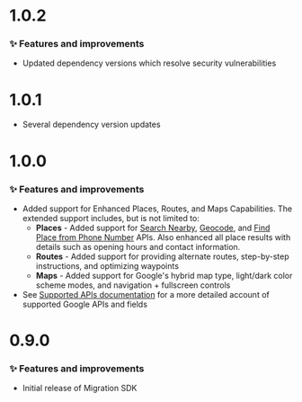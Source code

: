 # 1.0.2

### ✨ Features and improvements

- Updated dependency versions which resolve security vulnerabilities

# 1.0.1

- Several dependency version updates

# 1.0.0

### ✨ Features and improvements

- Added support for Enhanced Places, Routes, and Maps Capabilities. The extended support includes, but is not limited to:
  - **Places** - Added support for [Search Nearby](https://developers.google.com/maps/documentation/javascript/reference/place#Place.searchNearby), [Geocode](https://developers.google.com/maps/documentation/javascript/reference/geocoder#Geocoder.geocode), and [Find Place from Phone Number](https://developers.google.com/maps/documentation/javascript/reference/places-service#PlacesService.findPlaceFromPhoneNumber) APIs. Also enhanced all place results with details such as opening hours and contact information.
  - **Routes** - Added support for providing alternate routes, step-by-step instructions, and optimizing waypoints
  - **Maps** - Added support for Google's hybrid map type, light/dark color scheme modes, and navigation + fullscreen controls
- See [Supported APIs documentation](documentation/supportedLibraries.md) for a more detailed account of supported Google APIs and fields

# 0.9.0

### ✨ Features and improvements

- Initial release of Migration SDK
